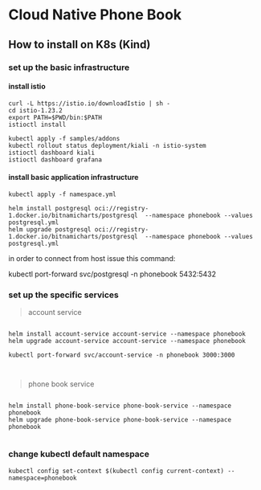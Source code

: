 # Cloud Native Phone Book

## How to install on K8s (Kind)

### set up the basic infrastructure

#### install istio

````shell
curl -L https://istio.io/downloadIstio | sh -
cd istio-1.23.2
export PATH=$PWD/bin:$PATH
istioctl install

kubectl apply -f samples/addons
kubectl rollout status deployment/kiali -n istio-system
istioctl dashboard kiali
istioctl dashboard grafana

````

#### install basic application infrastructure

```shell
kubectl apply -f namespace.yml

helm install postgresql oci://registry-1.docker.io/bitnamicharts/postgresql  --namespace phonebook --values postgresql.yml
helm upgrade postgresql oci://registry-1.docker.io/bitnamicharts/postgresql  --namespace phonebook --values postgresql.yml

```
in order to connect from host issue this command:

kubectl port-forward svc/postgresql -n phonebook  5432:5432

### set up the specific services

> account service
```shell

helm install account-service account-service --namespace phonebook
helm upgrade account-service account-service --namespace phonebook

kubectl port-forward svc/account-service -n phonebook 3000:3000



```
> phone book service
```shell

helm install phone-book-service phone-book-service --namespace phonebook
helm upgrade phone-book-service phone-book-service --namespace phonebook


```

### change kubectl default namespace

```shell
kubectl config set-context $(kubectl config current-context) --namespace=phonebook

```
